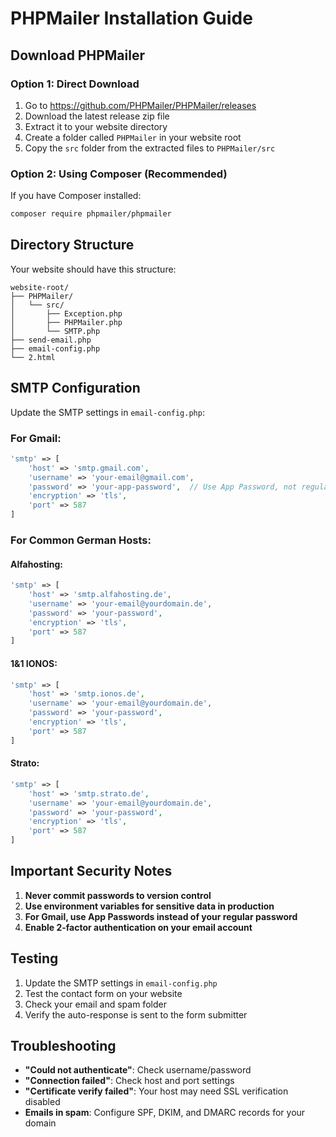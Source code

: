 # PHPMailer Installation Guide

## Download PHPMailer

### Option 1: Direct Download
1. Go to https://github.com/PHPMailer/PHPMailer/releases
2. Download the latest release zip file
3. Extract it to your website directory
4. Create a folder called `PHPMailer` in your website root
5. Copy the `src` folder from the extracted files to `PHPMailer/src`

### Option 2: Using Composer (Recommended)
If you have Composer installed:
```bash
composer require phpmailer/phpmailer
```

## Directory Structure
Your website should have this structure:
```
website-root/
├── PHPMailer/
│   └── src/
│       ├── Exception.php
│       ├── PHPMailer.php
│       └── SMTP.php
├── send-email.php
├── email-config.php
└── 2.html
```

## SMTP Configuration
Update the SMTP settings in `email-config.php`:

### For Gmail:
```php
'smtp' => [
    'host' => 'smtp.gmail.com',
    'username' => 'your-email@gmail.com',
    'password' => 'your-app-password',  // Use App Password, not regular password
    'encryption' => 'tls',
    'port' => 587
]
```

### For Common German Hosts:

#### Alfahosting:
```php
'smtp' => [
    'host' => 'smtp.alfahosting.de',
    'username' => 'your-email@yourdomain.de',
    'password' => 'your-password',
    'encryption' => 'tls',
    'port' => 587
]
```

#### 1&1 IONOS:
```php
'smtp' => [
    'host' => 'smtp.ionos.de',
    'username' => 'your-email@yourdomain.de',
    'password' => 'your-password',
    'encryption' => 'tls',
    'port' => 587
]
```

#### Strato:
```php
'smtp' => [
    'host' => 'smtp.strato.de',
    'username' => 'your-email@yourdomain.de',
    'password' => 'your-password',
    'encryption' => 'tls',
    'port' => 587
]
```

## Important Security Notes
1. **Never commit passwords to version control**
2. **Use environment variables for sensitive data in production**
3. **For Gmail, use App Passwords instead of your regular password**
4. **Enable 2-factor authentication on your email account**

## Testing
1. Update the SMTP settings in `email-config.php`
2. Test the contact form on your website
3. Check your email and spam folder
4. Verify the auto-response is sent to the form submitter

## Troubleshooting
- **"Could not authenticate"**: Check username/password
- **"Connection failed"**: Check host and port settings
- **"Certificate verify failed"**: Your host may need SSL verification disabled
- **Emails in spam**: Configure SPF, DKIM, and DMARC records for your domain
